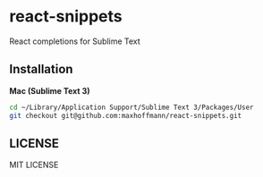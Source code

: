 react-snippets
===================

React completions for Sublime Text

Installation
------------

__Mac (Sublime Text 3)__
```bash
cd ~/Library/Application Support/Sublime Text 3/Packages/User
git checkout git@github.com:maxhoffmann/react-snippets.git
```

LICENSE
-------

MIT LICENSE
